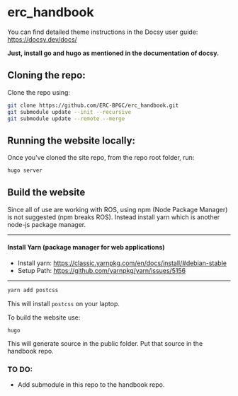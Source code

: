 # erc_handbook

You can find detailed theme instructions in the Docsy user guide: https://docsy.dev/docs/

**Just, install go and hugo as mentioned in the documentation of docsy.**


## Cloning the repo:
Clone the repo using: 
```bash
git clone https://github.com/ERC-BPGC/erc_handbook.git
git submodule update --init --recursive
git submodule update --remote --merge
```

## Running the website locally:
Once you've cloned the site repo, from the repo root folder, run:
```bash
hugo server
```

## Build the website 

Since all of use are working with ROS, using npm (Node Package Manager) is not suggested (npm breaks ROS). Instead install yarn which is another node-js package manager.

-------------------------------
#### Install Yarn (package manager for web applications)
- Install yarn: https://classic.yarnpkg.com/en/docs/install/#debian-stable
- Setup Path: https://github.com/yarnpkg/yarn/issues/5156
--------------------------

```bash
yarn add postcss
```
This will install `postcss` on your laptop. 


To build the website use:
```
hugo
```
This will generate source in the public folder. Put that source in the handbook repo. 



### TO DO:
- Add submodule in this repo to the handbook repo.